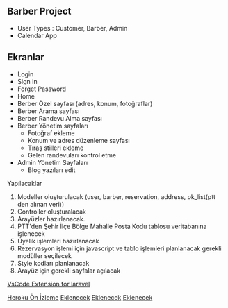 ## Barber Project

-   User Types : Customer, Barber, Admin
-   Calendar App

## Ekranlar

-   Login
-   Sign In
-   Forget Password
-   Home
-   Berber Özel sayfası (adres, konum, fotoğraflar)
-   Berber Arama sayfası
-   Berber Randevu Alma sayfası
-   Berber Yönetim sayfaları
    -   Fotoğraf ekleme
    -   Konum ve adres düzenleme sayfası
    -   Tıraş stilleri ekleme
    -   Gelen randevuları kontrol etme
-   Admin Yönetim Sayfaları
    -   Blog yazıları edit

Yapılacaklar

1. Modeller oluşturulacak (user, barber, reservation, address, pk_list(ptt den alınan veri))
2. Controller oluşturalacak
3. Arayüzler hazırlanacak.
4. PTT'den Şehir İlçe Bölge Mahalle Posta Kodu tablosu veritabanına işlenecek
5. Üyelik işlemleri hazırlanacak
6. Rezervasyon işlemi için javascript ve tablo işlemleri planlanacak gerekli modüller seçilecek
7. Style kodları planlanacak
8. Arayüz için gerekli sayfalar açılacak

[VsCode Extension for laravel](https://devdojo.com/bobbyiliev/8-awesome-vs-code-extensions-for-laravel-developers)

[Heroku Ön İzleme](#)
[Eklenecek](#)
[Eklenecek](#)
[Eklenecek](#)
